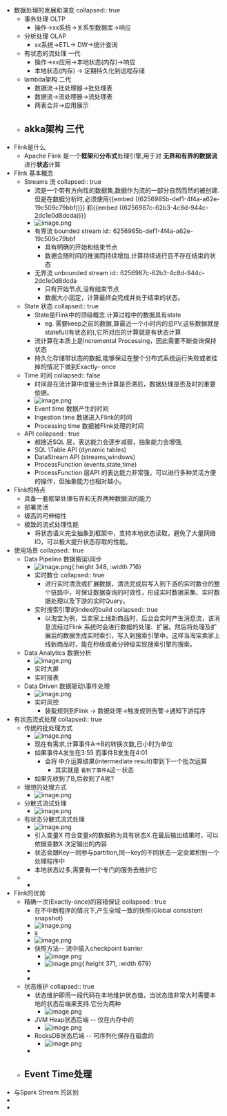 - 数据处理的发展和演变
  collapsed:: true
	- 事务处理 OLTP
		- 操作->xx系统->关系型数据库->响应
	- 分析处理 OLAP
		- xx系统->ETL-> DW->统计查询
	- 有状态的流处理 一代
		- 操作->xx应用->本地状态(内存)->响应
		- 本地状态(内存) -> 定期持久化到远程存储
	- lambda架构 二代
		- 数据流->批处理器->批处理表
		- 数据流->流处理器->流处理表
		- 两表合并->应用展示
	- akka架构 三代
		-
- Flink是什么
	- Apache Flink 是一个**框架**和**分布式**处理引擎,用于对 **无界和有界的数据流**进行**状态**计算
- Flink 基本概念
	- Streams 流
	  collapsed:: true
		- 流是一个带有方向性的数据集,数据作为流的一部分自然而然的被创建.但是在数据分析时,必须使用{{embed ((6256985b-def1-4f4a-a62e-19c509c79bbf))}} 和{{embed ((6256987c-62b3-4c8d-944c-2dc1e0d8dcda))}}
		- ![image.png](../assets/image_1649841584752_0.png)
		- 有界流 bounded stream
		  id:: 6256985b-def1-4f4a-a62e-19c509c79bbf
			- 具有明确的开始和结束节点
			- 数据会随时间的推演而持续增加,计算持续进行且不存在结束的状态
		- 无界流 unbounded stream
		  id:: 6256987c-62b3-4c8d-944c-2dc1e0d8dcda
			- 只有开始节点,没有结束节点
			- 数据大小固定，计算最终会完成并处于结束的状态。
	- State 状态
	  collapsed:: true
		- State是Flink中的顶级概念.计算过程中的数据具有state
			- eg. 需要keep之前的数据,算最近一个小时内的总PV,这些数据就是stateful(有状态的),它所对应的计算就是有状态计算
		- 流计算在本质上是Incremental Processing，因此需要不断查询保持状态
		- 持久化存储带状态的数据,能够保证在整个分布式系统运行失败或者挂掉的情况下做到Exactly- once
	- Time 时间
	  collapsed:: false
		- 时间是在流计算中度量业务计算是否滞后，数据处理是否及时的重要依据。
		- ![image.png](../assets/image_1649993113298_0.png)
		- Event time 数据产生的时间
		- Ingestion time 数据进入Flink的时间
		- Processing time 数据被Flink处理的时间
	- API
	  collapsed:: true
		- 越接近SQL 层，表达能力会逐步减弱，抽象能力会增强,
		- SQL \Table API (dynamic tables)
		- DataStream API (streams,windows)
		- ProcessFunction (events,state,time)
		- ProcessFunction 层API 的表达能力非常强，可以进行多种灵活方便的操作，但抽象能力也相对越小。
- Flink的特点
	- 具备一套框架处理有界和无界两种数据流的能力
	- 部署灵活
	- 极高的可伸缩性
	- 极致的流式处理性能
		- 将状态语义完全抽象到框架中，支持本地状态读取，避免了大量网络IO，可以极大提升状态存取的性能。
- 使用场景
  collapsed:: true
	- Data Pipeline 数据搬运\同步
		- ![image.png](../assets/image_1649925119504_0.png){:height 348, :width 716}
		- 实时数仓
		  collapsed:: true
			- 进行实时清洗或扩展数据，清洗完成后写入到下游的实时数仓的整个链路中，可保证数据查询的时效性，形成实时数据采集、实时数据处理以及下游的实时Query。
		- 实时搜索引擎的index的build
		  collapsed:: true
			- 以淘宝为例，当卖家上线新商品时，后台会实时产生消息流，该消息流经过Flink 系统时会进行数据的处理、扩展。然后将处理及扩展后的数据生成实时索引，写入到搜索引擎中。这样当淘宝卖家上线新商品时，能在秒级或者分钟级实现搜索引擎的搜索。
	- Data Analytics 数据分析
		- ![image.png](../assets/image_1649925300142_0.png)
		- 实时大屏
		- 实时报表
	- Data Driven 数据驱动\事件处理
		- ![image.png](../assets/image_1649925356430_0.png)
		- 实时风控
			- 装载规则到Flink -> 数据处理->触发规则告警->通知下游程序
- 有状态流式处理
  collapsed:: true
	- 传统的批处理方式
		- ![image.png](../assets/image_1649928588997_0.png)
		- 现在有需求,计算事件A->B的转换次数,已小时为单位
		- 如果事件A发生在3:55 而事件B发生在4:01
			- 会将 中介运算结果(intermediate result)带到下一个批次运算
				- 其实就是 `看到了事件A`这一状态
		- 如果先收到了B,后收到了A呢?
	- 理想的处理方式
		- ![image.png](../assets/image_1649929048965_0.png)
	- 分散式流试处理
		- ![image.png](../assets/image_1649929235379_0.png)
	- 有状态分散式流式处理
		- ![image.png](../assets/image_1649929775941_0.png)
		- 引入变量X 符合变量x的数据称为具有状态X.在最后输出结果时，可以依据变数X 决定输出的内容
		- 状态会跟Key一同参与partition,同一key的不同状态一定会累积到一个处理程序中
		- 本地状态过多,需要有一个专门的服务去维护它
	-
		-
- Flink的优势
	- 精确一次(Exactly-once)的容错保证
	  collapsed:: true
		- 在不中断程序的情况下,产生全域一致的快照(Global consistent snapshot)
		- ![image.png](../assets/image_1649992209684_0.png)
		- s
		- ![image.png](../assets/image_1649992228436_0.png)
		- 快照方法-- 流中插入checkpoint barrier
			- ![image.png](../assets/image_1649992474290_0.png)
			- ![image.png](../assets/image_1649992486131_0.png){:height 371, :width 679}
		-
		-
	- 状态维护
	  collapsed:: true
		- 状态维护即用一段代码在本地维护状态值，当状态值非常大时需要本地的状态后端来支持.它分为两种
			- ![image.png](../assets/image_1649992994771_0.png)
		- JVM Heap状态后端 -- 仅在内存中的
			- ![image.png](../assets/image_1649993021636_0.png)
		- RocksDB状态后端 -- 可序列化保存在磁盘的
			- ![image.png](../assets/image_1649993040626_0.png)
		-
	- Event Time处理
		-
- 与Spark Stream 的区别
-
-